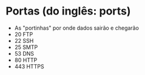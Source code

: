 # Portas (do inglês: ports)

- As "portinhas" por onde dados sairão e chegarão
- 20 FTP
- 22 SSH
- 25 SMTP
- 53 DNS
- 80 HTTP
- 443 HTTPS